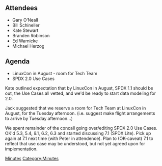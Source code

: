 ## Attendees

  - Gary O’Neall
  - Bill Schineller
  - Kate Stewart
  - Branden Robinson
  - Ed Warnicke
  - Michael Herzog

## Agenda

  - LinuxCon in August - room for Tech Team
  - SPDX 2.0 Use Cases

Kate outlined expectation that by LinuxCon in August, SPDX 1.1 should be
out, the Use Cases all vetted, and we'd be ready to start data modeling
for 2.0.

Jack suggested that we reserve a room for Tech Team at LinuxCon in
August, for the Tuesday afternoon. (i.e. suggest make flight
arrangements to arrive by Tuesday afternoon...)

We spent remainder of the concall going over/editing SPDX 2.0 Use Cases.
OK'd 5.3, 5.4, 6.1, 6.2, 6.3 and started discussing 7.1 (SPDX Lite).
Pick up again at 7.1 next time (with Peter in attendence). Plan to
(OK-caveat) 7.1 to reflect that use case may be understood, but not yet
agreed upon for implementation.

[Minutes](Category:Technical "wikilink")
[Category:Minutes](Category:Minutes "wikilink")

